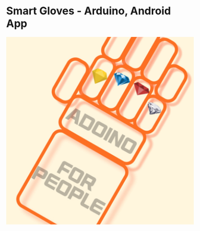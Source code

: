 # Smart Gloves - Arduino, Android App


![image](https://github.com/jhchoi0303/2021-COSE42100-Team2/blob/main/SmartGloveApp/app/src/main/ic_launcher-playstore.png)
